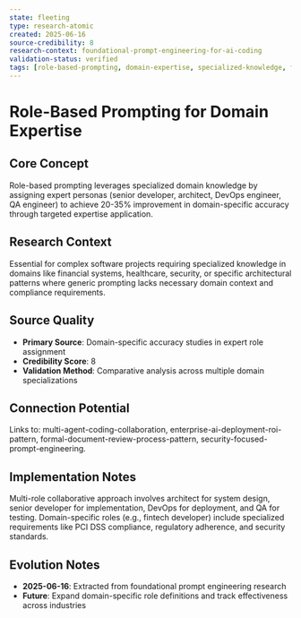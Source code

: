 ```yaml
---
state: fleeting
type: research-atomic
created: 2025-06-16
source-credibility: 8
research-context: foundational-prompt-engineering-for-ai-coding
validation-status: verified
tags: [role-based-prompting, domain-expertise, specialized-knowledge, fintech, architecture]
---
```


# Role-Based Prompting for Domain Expertise

## Core Concept

Role-based prompting leverages specialized domain knowledge by assigning expert personas (senior developer, architect, DevOps engineer, QA engineer) to achieve 20-35% improvement in domain-specific accuracy through targeted expertise application.

## Research Context

Essential for complex software projects requiring specialized knowledge in domains like financial systems, healthcare, security, or specific architectural patterns where generic prompting lacks necessary domain context and compliance requirements.

## Source Quality

- **Primary Source**: Domain-specific accuracy studies in expert role assignment
- **Credibility Score**: 8
- **Validation Method**: Comparative analysis across multiple domain specializations

## Connection Potential

Links to: multi-agent-coding-collaboration, enterprise-ai-deployment-roi-pattern, formal-document-review-process-pattern, security-focused-prompt-engineering.

## Implementation Notes

Multi-role collaborative approach involves architect for system design, senior developer for implementation, DevOps for deployment, and QA for testing. Domain-specific roles (e.g., fintech developer) include specialized requirements like PCI DSS compliance, regulatory adherence, and security standards.

## Evolution Notes

- **2025-06-16**: Extracted from foundational prompt engineering research
- **Future**: Expand domain-specific role definitions and track effectiveness across industries